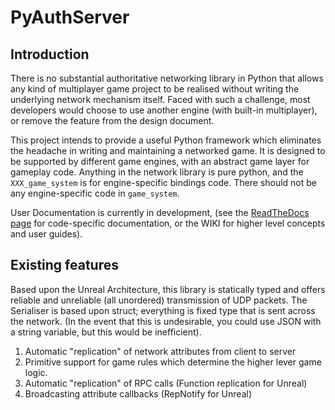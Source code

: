 PyAuthServer
============

Introduction
--------------
There is no substantial authoritative networking library in Python that allows any kind of multiplayer game project to be realised without writing the underlying network mechanism itself.
Faced with such a challenge, most developers would choose to use another engine (with built-in multiplayer), or remove the feature from the design document. 

This project intends to provide a useful Python framework which eliminates the headache in writing and maintaining a networked game. It is designed to be supported by different game engines, with an abstract game layer for gameplay code. Anything in the network library is pure python, and the `XXX_game_system` is for engine-specific bindings code. There should not be any engine-specific code in `game_system`.

User Documentation is currently in development, (see the [ReadTheDocs page](http://pyauthserver.readthedocs.org/en/latest/) for code-specific documentation, or the WIKI for higher level concepts and user guides).

Existing features
--------------

Based upon the Unreal Architecture, this library is statically typed and offers reliable and unreliable (all unordered) transmission of UDP packets. The Serialiser is based upon struct; everything is fixed type that is sent across the network. (In the event that this is undesirable, you could use JSON with a string variable, but this would be inefficient).

  1. Automatic "replication" of network attributes from client to server
  2. Primitive support for game rules which determine the higher lever game logic.
  3. Automatic "replication" of RPC calls (Function replication for Unreal)
  4. Broadcasting attribute callbacks (RepNotify for Unreal)
